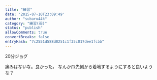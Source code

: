 ```yaml
---
title: "練習"
date: '2015-07-10T23:09:49'
author: "subaru44k"
category: "練習(弱)"
status: "publish"
allowComments: true
convertBreaks: false
entryHash: "7c2551d588d0251c1f35c017dee1fcbb"
---
```

20分ジョグ

痛みはないな。良かった。
なんか爪先側から着地するようにすると良いような？

